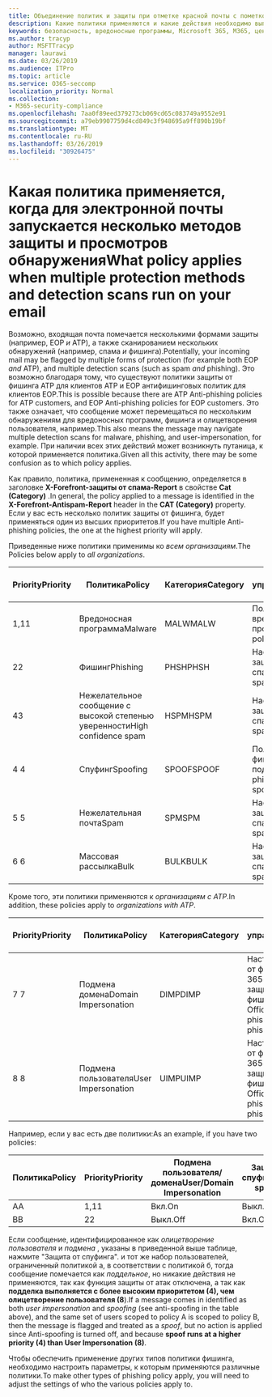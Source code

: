 ```yaml
---
title: Объединение политик и защиты при отметке красной почты с пометкой
description: Какие политики применяются и какие действия необходимо выполнить, когда электронная почта помечается как вредоносная, Нежелательная почта, высокая вероятность нежелательной почты, фишинга и массовое EOP и/или ATP.
keywords: безопасность, вредоносные программы, Microsoft 365, M365, центр обеспечения безопасности, ATP, пакет ATP для защитника Windows, Office 365 ATP, Azure ATP
ms.author: tracyp
author: MSFTTracyp
manager: laurawi
ms.date: 03/26/2019
ms.audience: ITPro
ms.topic: article
ms.service: O365-seccomp
localization_priority: Normal
ms.collection:
- M365-security-compliance
ms.openlocfilehash: 7aa0f89eed379273cb069cd65c083749a9552e91
ms.sourcegitcommit: a79eb9907759d4cd849c3f948695a9ff890b19bf
ms.translationtype: MT
ms.contentlocale: ru-RU
ms.lasthandoff: 03/26/2019
ms.locfileid: "30926475"
---
```

# <a name="what-policy-applies-when-multiple-protection-methods-and-detection-scans-run-on-your-email"></a><span data-ttu-id="38f79-104">Какая политика применяется, когда для электронной почты запускается несколько методов защиты и просмотров обнаружения</span><span class="sxs-lookup"><span data-stu-id="38f79-104">What policy applies when multiple protection methods and detection scans run on your email</span></span>

<span data-ttu-id="38f79-105">Возможно, входящая почта помечается несколькими формами защиты (например, EOP *и* ATP), а также сканированием нескольких обнаружений (например, спама *и* фишинга).</span><span class="sxs-lookup"><span data-stu-id="38f79-105">Potentially, your incoming mail may be flagged by multiple forms of protection (for example both EOP *and* ATP), and multiple detection scans (such as spam *and* phishing).</span></span> <span data-ttu-id="38f79-106">Это возможно благодаря тому, что существуют политики защиты от фишинга ATP для клиентов ATP и EOP антифишинговых политик для клиентов EOP.</span><span class="sxs-lookup"><span data-stu-id="38f79-106">This is possible because there are ATP Anti-phishing policies for ATP customers, and EOP Anti-phishing policies for EOP customers.</span></span> <span data-ttu-id="38f79-107">Это также означает, что сообщение может перемещаться по нескольким обнаружениям для вредоносных программ, фишинга и олицетворения пользователя, например.</span><span class="sxs-lookup"><span data-stu-id="38f79-107">This also means the message may navigate multiple detection scans for malware, phishing, and user-impersonation, for example.</span></span> <span data-ttu-id="38f79-108">При наличии всех этих действий может возникнуть путаница, к которой применяется политика.</span><span class="sxs-lookup"><span data-stu-id="38f79-108">Given all this activity, there may be some confusion as to which policy applies.</span></span>

<span data-ttu-id="38f79-109">Как правило, политика, примененная к сообщению, определяется в заголовке **X-Forefront-защиты от спама-Report** в свойстве **Cat (Category)** .</span><span class="sxs-lookup"><span data-stu-id="38f79-109">In general, the policy applied to a message is identified in the **X-Forefront-Antispam-Report** header in the **CAT (Category)** property.</span></span> <span data-ttu-id="38f79-110">Если у вас есть несколько политик защиты от фишинга, будет применяться один из высших приоритетов.</span><span class="sxs-lookup"><span data-stu-id="38f79-110">If you have multiple Anti-phishing policies, the one at the highest priority will apply.</span></span>

<span data-ttu-id="38f79-111">Приведенные ниже политики применимы ко _всем организациям_.</span><span class="sxs-lookup"><span data-stu-id="38f79-111">The Policies below apply to _all organizations_.</span></span>

|<span data-ttu-id="38f79-112">Priority</span><span class="sxs-lookup"><span data-stu-id="38f79-112">Priority</span></span> |<span data-ttu-id="38f79-113">Политика</span><span class="sxs-lookup"><span data-stu-id="38f79-113">Policy</span></span>  |<span data-ttu-id="38f79-114">Категория</span><span class="sxs-lookup"><span data-stu-id="38f79-114">Category</span></span>  |<span data-ttu-id="38f79-115">Где управляемые</span><span class="sxs-lookup"><span data-stu-id="38f79-115">Where Managed</span></span> |
|---------|---------|---------|---------|
|<span data-ttu-id="38f79-116">1,1</span><span class="sxs-lookup"><span data-stu-id="38f79-116">1</span></span>     | <span data-ttu-id="38f79-117">Вредоносная программа</span><span class="sxs-lookup"><span data-stu-id="38f79-117">Malware</span></span>      | <span data-ttu-id="38f79-118">MALW</span><span class="sxs-lookup"><span data-stu-id="38f79-118">MALW</span></span>      | <span data-ttu-id="38f79-119">Политика для вредоносных программ</span><span class="sxs-lookup"><span data-stu-id="38f79-119">Malware policy</span></span>   |
|<span data-ttu-id="38f79-120">2</span><span class="sxs-lookup"><span data-stu-id="38f79-120">2</span></span>     | <span data-ttu-id="38f79-121">Фишинг</span><span class="sxs-lookup"><span data-stu-id="38f79-121">Phishing</span></span>     | <span data-ttu-id="38f79-122">PHSH</span><span class="sxs-lookup"><span data-stu-id="38f79-122">PHSH</span></span>     | <span data-ttu-id="38f79-123">Настройка политики защиты от спама</span><span class="sxs-lookup"><span data-stu-id="38f79-123">Configure your spam filter policies</span></span>     |
|<span data-ttu-id="38f79-124">4</span><span class="sxs-lookup"><span data-stu-id="38f79-124">3</span></span>     | <span data-ttu-id="38f79-125">Нежелательное сообщение с высокой степенью уверенности</span><span class="sxs-lookup"><span data-stu-id="38f79-125">High confidence spam</span></span>      | <span data-ttu-id="38f79-126">HSPM</span><span class="sxs-lookup"><span data-stu-id="38f79-126">HSPM</span></span>        | <span data-ttu-id="38f79-127">Настройка политики защиты от спама</span><span class="sxs-lookup"><span data-stu-id="38f79-127">Configure your spam filter policies</span></span>        |
|<span data-ttu-id="38f79-128">4 </span><span class="sxs-lookup"><span data-stu-id="38f79-128">4</span></span>     | <span data-ttu-id="38f79-129">Спуфинг</span><span class="sxs-lookup"><span data-stu-id="38f79-129">Spoofing</span></span>        | <span data-ttu-id="38f79-130">SPOOF</span><span class="sxs-lookup"><span data-stu-id="38f79-130">SPOOF</span></span>        | <span data-ttu-id="38f79-131">Политика защиты от фишинга, аналитика подделки</span><span class="sxs-lookup"><span data-stu-id="38f79-131">Anti-phishing policy, spoof intelligence</span></span>        |
|<span data-ttu-id="38f79-132">5 </span><span class="sxs-lookup"><span data-stu-id="38f79-132">5</span></span>     | <span data-ttu-id="38f79-133">Нежелательная почта</span><span class="sxs-lookup"><span data-stu-id="38f79-133">Spam</span></span>         | <span data-ttu-id="38f79-134">SPM</span><span class="sxs-lookup"><span data-stu-id="38f79-134">SPM</span></span>         | <span data-ttu-id="38f79-135">Настройка политики защиты от спама</span><span class="sxs-lookup"><span data-stu-id="38f79-135">Configure your spam filter policies</span></span>         |
|<span data-ttu-id="38f79-136">6 </span><span class="sxs-lookup"><span data-stu-id="38f79-136">6</span></span>     | <span data-ttu-id="38f79-137">Массовая рассылка</span><span class="sxs-lookup"><span data-stu-id="38f79-137">Bulk</span></span>         | <span data-ttu-id="38f79-138">BULK</span><span class="sxs-lookup"><span data-stu-id="38f79-138">BULK</span></span>        | <span data-ttu-id="38f79-139">Настройка политики защиты от спама</span><span class="sxs-lookup"><span data-stu-id="38f79-139">Configure your spam filter policies</span></span>         |

<span data-ttu-id="38f79-140">Кроме того, эти политики применяются к _организациям с ATP_.</span><span class="sxs-lookup"><span data-stu-id="38f79-140">In addition, these policies apply to _organizations with ATP_.</span></span>

|<span data-ttu-id="38f79-141">Priority</span><span class="sxs-lookup"><span data-stu-id="38f79-141">Priority</span></span> |<span data-ttu-id="38f79-142">Политика</span><span class="sxs-lookup"><span data-stu-id="38f79-142">Policy</span></span>  |<span data-ttu-id="38f79-143">Категория</span><span class="sxs-lookup"><span data-stu-id="38f79-143">Category</span></span>  |<span data-ttu-id="38f79-144">Где управляемые</span><span class="sxs-lookup"><span data-stu-id="38f79-144">Where Managed</span></span> |
|---------|---------|---------|---------|
|<span data-ttu-id="38f79-145">7 </span><span class="sxs-lookup"><span data-stu-id="38f79-145">7</span></span>     | <span data-ttu-id="38f79-146">Подмена домена</span><span class="sxs-lookup"><span data-stu-id="38f79-146">Domain Impersonation</span></span>         | <span data-ttu-id="38f79-147">DIMP</span><span class="sxs-lookup"><span data-stu-id="38f79-147">DIMP</span></span>         | <span data-ttu-id="38f79-148">Настройка защиты от фишинга Office 365 ATP и политик защиты от фишинга</span><span class="sxs-lookup"><span data-stu-id="38f79-148">Set up Office 365 ATP anti-phishing and anti-phishing policies</span></span>        |
|<span data-ttu-id="38f79-149">8 </span><span class="sxs-lookup"><span data-stu-id="38f79-149">8</span></span>     | <span data-ttu-id="38f79-150">Подмена пользователя</span><span class="sxs-lookup"><span data-stu-id="38f79-150">User Impersonation</span></span>        | <span data-ttu-id="38f79-151">UIMP</span><span class="sxs-lookup"><span data-stu-id="38f79-151">UIMP</span></span>         | <span data-ttu-id="38f79-152">Настройка защиты от фишинга Office 365 ATP и политик защиты от фишинга</span><span class="sxs-lookup"><span data-stu-id="38f79-152">Set up Office 365 ATP anti-phishing and anti-phishing policies</span></span>         |

<span data-ttu-id="38f79-153">Например, если у вас есть две политики:</span><span class="sxs-lookup"><span data-stu-id="38f79-153">As an example, if you have two policies:</span></span>

|<span data-ttu-id="38f79-154">Политика</span><span class="sxs-lookup"><span data-stu-id="38f79-154">Policy</span></span>  |<span data-ttu-id="38f79-155">Priority</span><span class="sxs-lookup"><span data-stu-id="38f79-155">Priority</span></span>  |<span data-ttu-id="38f79-156">Подмена пользователя/домена</span><span class="sxs-lookup"><span data-stu-id="38f79-156">User/Domain Impersonation</span></span>  |<span data-ttu-id="38f79-157">Защита от спуфинга</span><span class="sxs-lookup"><span data-stu-id="38f79-157">Anti-spoofing</span></span>  |
|---------|---------|---------|---------|
|<span data-ttu-id="38f79-158">A</span><span class="sxs-lookup"><span data-stu-id="38f79-158">A</span></span>     | <span data-ttu-id="38f79-159">1,1</span><span class="sxs-lookup"><span data-stu-id="38f79-159">1</span></span>        | <span data-ttu-id="38f79-160">Вкл.</span><span class="sxs-lookup"><span data-stu-id="38f79-160">On</span></span>        |<span data-ttu-id="38f79-161">Выкл.</span><span class="sxs-lookup"><span data-stu-id="38f79-161">Off</span></span>         |
|<span data-ttu-id="38f79-162">B</span><span class="sxs-lookup"><span data-stu-id="38f79-162">B</span></span>     | <span data-ttu-id="38f79-163">2</span><span class="sxs-lookup"><span data-stu-id="38f79-163">2</span></span>        | <span data-ttu-id="38f79-164">Выкл.</span><span class="sxs-lookup"><span data-stu-id="38f79-164">Off</span></span>        | <span data-ttu-id="38f79-165">Вкл.</span><span class="sxs-lookup"><span data-stu-id="38f79-165">On</span></span>        |

<span data-ttu-id="38f79-166">Если сообщение, идентифицированное как _олицетворение пользователя_ и _подмена_ , указаны в приведенной выше таблице, нажмите "Защита от спуфинга". и тот же набор пользователей, ограниченный политикой а, в соответствии с политикой б, тогда сообщение помечается как _поддельное_, но никакие действия не применяются, так как функция защиты от атак отключена, а так как **подделка выполняется с более высоким приоритетом (4), чем олицетворение пользователя (8**).</span><span class="sxs-lookup"><span data-stu-id="38f79-166">If a message comes in identified as both _user impersonation_ and _spoofing_ (see anti-spoofing in the table above), and the same set of users scoped to policy A is scoped to policy B, then the message is flagged and treated as a _spoof_, but no action is applied since Anti-spoofing is turned off, and because **spoof runs at a higher priority (4) than User Impersonation (8)**.</span></span>

<span data-ttu-id="38f79-167">Чтобы обеспечить применение других типов политики фишинга, необходимо настроить параметры, к которым применяются различные политики.</span><span class="sxs-lookup"><span data-stu-id="38f79-167">To make other types of phishing policy apply, you will need to adjust the settings of who the various policies apply to.</span></span>



